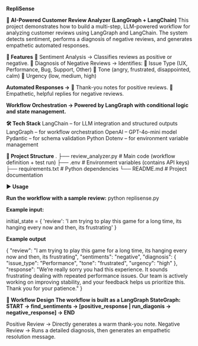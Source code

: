 **RepliSense**

**🧠 AI-Powered Customer Review Analyzer (LangGraph + LangChain)**
This project demonstrates how to build a multi-step, LLM-powered workflow for analyzing customer reviews using LangGraph and LangChain.
The system detects sentiment, performs a diagnosis of negative reviews, and generates empathetic automated responses.

**🚀 Features**
	Sentiment Analysis → Classifies reviews as positive or negative.
	Diagnosis of Negative Reviews → Identifies:
	Issue Type (UX, Performance, Bug, Support, Other)
	Tone (angry, frustrated, disappointed, calm)
	Urgency (low, medium, high)

**Automated Responses →**
	Thank-you notes for positive reviews.
	Empathetic, helpful replies for negative reviews.

**Workflow Orchestration → Powered by LangGraph with conditional logic and state management.**

**🛠️ Tech Stack**
	LangChain – for LLM integration and structured outputs
	LangGraph – for workflow orchestration
	OpenAI – GPT-4o-mini model
	Pydantic – for schema validation
	Python Dotenv – for environment variable management

**📂 Project Structure**
. ├── review_analyzer.py # Main code (workflow definition + test run) ├── .env # Environment variables (contains API keys) ├── requirements.txt # Python dependencies └── README.md # Project documentation

**▶️ Usage**

**Run the workflow with a sample review:** python replisense.py 

**Example input:**

initial_state = { 'review': 'I am trying to play this game for a long time, its hanging every now and then, its frustrating' }

**Example output**

{ "review": "I am trying to play this game for a long time, its hanging every now and then, its frustrating", "sentiments": "negative", "diagnosis": { "issue_type": "Performance", "tone": "frustrated", "urgency": "high" }, "response": "We’re really sorry you had this experience. It sounds frustrating dealing with repeated performance issues. Our team is actively working on improving stability, and your feedback helps us prioritize this. Thank you for your patience." }

**🧩 Workflow Design The workflow is built as a LangGraph StateGraph: START → find_sentiments → [positive_response | run_diagonis → negative_response] → END**

Positive Review → Directly generates a warm thank-you note. Negative Review → Runs a detailed diagnosis, then generates an empathetic resolution message.
